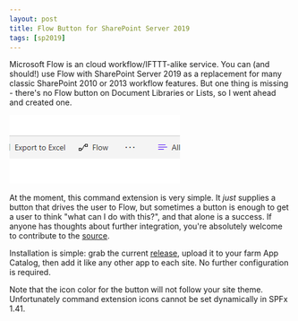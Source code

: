 ```yaml
---
layout: post
title: Flow Button for SharePoint Server 2019
tags: [sp2019]
---
```


Microsoft Flow is an cloud workflow/IFTTT-alike service. You can (and should!) use Flow with SharePoint Server 2019 as a replacement for many classic SharePoint 2010 or 2013 workflow features. But one thing is missing - there's no Flow button on Document Libraries or Lists, so I went ahead and created one.

![FlowExtension](/assets/images/2019/03/FlowExtension.png)

At the moment, this command extension is very simple. It _just_ supplies a button that drives the user to Flow, but sometimes a button is enough to get a user to think "what can I do with this?", and that alone is a success. If anyone has thoughts about further integration, you're absolutely welcome to contribute to the [source](https://github.com/Nauplius/SharePoint-2019-Flow-Extension).

Installation is simple: grab the current [release](https://github.com/Nauplius/SharePoint-2019-Flow-Extension/releases), upload it to your farm App Catalog, then add it like any other app to each site. No further configuration is required.

Note that the icon color for the button will not follow your site theme. Unfortunately command extension icons cannot be set dynamically in SPFx 1.41.